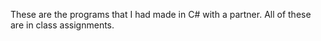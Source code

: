 These are the programs that I had made in C# with a partner. All of these are in class assignments.
